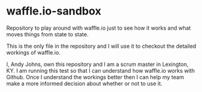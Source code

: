 # waffle.io-sandbox
Repository to play around with waffle.io just to see how it works and what moves things from state to state.

This is the only file in the repository and I will use it to checkout the detailed workings of waffle.io.

I, Andy Johns, own this repository and I am a scrum master in Lexington, KY. I am running this test so that I can understand how waffle.io works with Github. Once I understand the workings better then I can help my team make a more informed decision about whether or not to use it.
